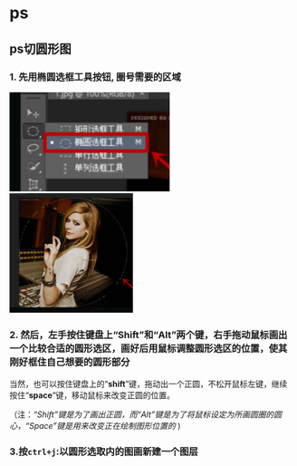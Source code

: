 # ps

## ps切圆形图

### 1. 先用椭圆选框工具按钮, 圈号需要的区域

<img src=".assets/143327_5bfe86c4_7984151.png" style="zoom: 67%;" />

<img src=".assets/143422_7406aca5_7984151.png" style="zoom: 33%;" />

### 2. 然后，左手按住键盘上“**Shift**”和“**Alt**”两个键，右手拖动**鼠标画出一个比较合适的圆形选区**，画好后用鼠标调整圆形选区的位置，使其刚好框住自己想要的圆形部分

当然，也可以按住键盘上的“**shift**”键，拖动出一个正圆，不松开鼠标左键，继续按住“**space**”键，移动鼠标来改变正圆的位置。

（注：_“Shift”键是为了画出正圆，而“Alt”键是为了将鼠标设定为所画圆圈的圆心，“Space”键是用来改变正在绘制图形位置的_ )

### 3.按`ctrl+j`:以圆形选取内的图画新建一个图层
